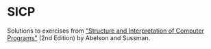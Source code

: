 # SICP

Solutions to exercises from ["Structure and Interpretation of Computer Programs"](https://mitpress.mit.edu/sicp/full-text/book/book.html) (2nd Edition) by Abelson and Sussman. 
  
